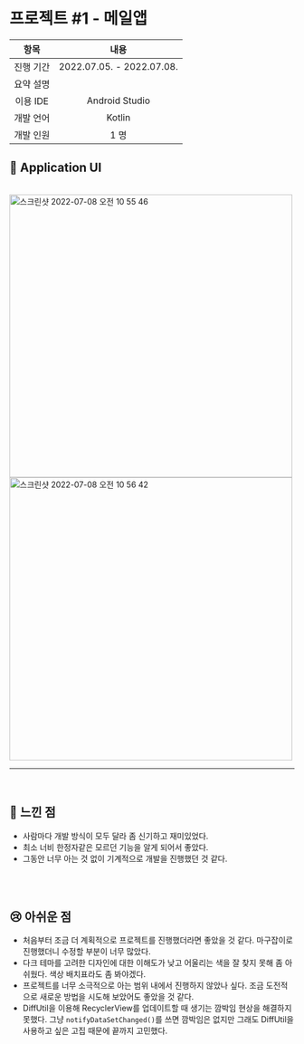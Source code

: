 # 프로젝트 #1 - 메일앱

|항목| 내용|
|:-:|:-:|
|진행 기간 | 2022.07.05. - 2022.07.08.|
|요약 설명| |
|이용 IDE |Android Studio|
|개발 언어| Kotlin |
|개발 인원| 1 명 |



## 📱 Application UI
<br>
<img width="500" alt="스크린샷 2022-07-08 오전 10 55 46" src="https://user-images.githubusercontent.com/79133730/177901150-9e470d10-11a9-4792-b414-5110d76625db.png">

<img width="500" alt="스크린샷 2022-07-08 오전 10 56 42" src="https://user-images.githubusercontent.com/79133730/177901299-a4f6d320-35fe-4880-8343-e9e47e738ced.png">

<br>

---

<br>

## 🙂 느낀 점
- 사람마다 개발 방식이 모두 달라 좀 신기하고 재미있었다.
- 최소 너비 한정자같은 모르던 기능을 알게 되어서 좋았다.
- 그동안 너무 아는 것 없이 기계적으로 개발을 진행했던 것 같다.


<br>
<br>

## 😢 아쉬운 점
- 처음부터 조금 더 계획적으로 프로젝트를 진행했더라면 좋았을 것 같다. 마구잡이로 진행했더니 수정할 부분이 너무 많았다.
- 다크 테마를 고려한 디자인에 대한 이해도가 낮고 어울리는 색을 잘 찾지 못해 좀 아쉬웠다. 색상 배치표라도 좀 봐야겠다.
- 프로젝트를 너무 소극적으로 아는 범위 내에서 진행하지 않았나 싶다. 조금 도전적으로 새로운 방법을 시도해 보았어도 좋았을 것 같다.
- DiffUtil을 이용해 RecyclerView를 업데이트할 때 생기는 깜박임 현상을 해결하지 못했다. 그냥 `notifyDataSetChanged()`를 쓰면 깜박임은 없지만 그래도 DiffUtil을 사용하고 싶은 고집 때문에 끝까지 고민했다.